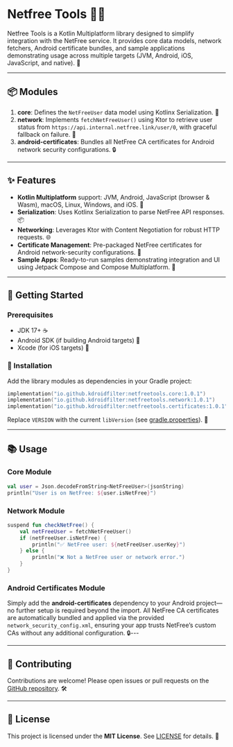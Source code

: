 # Netfree Tools 🔧🌐

Netfree Tools is a Kotlin Multiplatform library designed to simplify integration with the NetFree service. It provides core data models, network fetchers, Android certificate bundles, and sample applications demonstrating usage across multiple targets (JVM, Android, iOS, JavaScript, and native). 🚀

---

## 📦 Modules

1. **core**: Defines the `NetFreeUser` data model using Kotlinx Serialization. 📄
2. **network**: Implements `fetchNetFreeUser()` using Ktor to retrieve user status from `https://api.internal.netfree.link/user/0`, with graceful fallback on failure. 🔄
3. **android-certificates**: Bundles all NetFree CA certificates for Android network security configurations. 🔒

---

## ✨ Features

* **Kotlin Multiplatform** support: JVM, Android, JavaScript (browser & Wasm), macOS, Linux, Windows, and iOS. 🔄
* **Serialization**: Uses Kotlinx Serialization to parse NetFree API responses. 📦
* **Networking**: Leverages Ktor with Content Negotiation for robust HTTP requests. 🌐
* **Certificate Management**: Pre-packaged NetFree certificates for Android network-security configurations. 🔐
* **Sample Apps**: Ready-to-run samples demonstrating integration and UI using Jetpack Compose and Compose Multiplatform. 🎨

---

## 🚀 Getting Started

### Prerequisites

* JDK 17+ ☕
* Android SDK (if building Android targets) 🤖
* Xcode (for iOS targets) 🍎

### 🔧 Installation

Add the library modules as dependencies in your Gradle project:

```kotlin
implementation("io.github.kdroidfilter:netfreetools.core:1.0.1")
implementation("io.github.kdroidfilter:netfreetools.network:1.0.1")
implementation("io.github.kdroidfilter:netfreetools.certificates:1.0.1")
```

Replace `VERSION` with the current `libVersion` (see [gradle.properties](gradle.properties)). 🔖

---

## 📚 Usage

### Core Module

```kotlin
val user = Json.decodeFromString<NetFreeUser>(jsonString)
println("User is on NetFree: ${user.isNetFree}")
```

### Network Module

```kotlin
suspend fun checkNetFree() {
    val netFreeUser = fetchNetFreeUser()
    if (netFreeUser.isNetFree) {
        println("✅ NetFree user: ${netFreeUser.userKey}")
    } else {
        println("❌ Not a NetFree user or network error.")
    }
}
```

### Android Certificates Module

Simply add the **android-certificates** dependency to your Android project—no further setup is required beyond the import. All NetFree CA certificates are automatically bundled and applied via the provided `network_security_config.xml`, ensuring your app trusts NetFree’s custom CAs without any additional configuration. 🔒---

---

## 🤝 Contributing

Contributions are welcome! Please open issues or pull requests on the [GitHub repository](https://github.com/kdroidFilter/Netfree-Tools). 🛠️

---

## 📄 License

This project is licensed under the **MIT License**. See [LICENSE](LICENSE) for details. 📝
